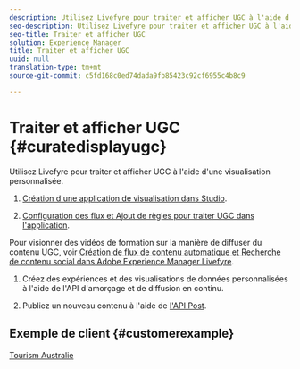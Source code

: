 ```yaml
---
description: Utilisez Livefyre pour traiter et afficher UGC à l'aide d'une visualisation personnalisée.
seo-description: Utilisez Livefyre pour traiter et afficher UGC à l'aide d'une visualisation personnalisée.
seo-title: Traiter et afficher UGC
solution: Experience Manager
title: Traiter et afficher UGC
uuid: null
translation-type: tm+mt
source-git-commit: c5fd168c0ed74dada9fb85423c92cf6955c4b8c9

---
```



# Traiter et afficher UGC {#curatedisplayugc}

Utilisez Livefyre pour traiter et afficher UGC à l&#39;aide d&#39;une visualisation personnalisée.

1. [Création d&#39;une application de visualisation dans Studio](/help/using/c-about-apps/c-create-an-app.md).

1. [Configuration des flux et Ajout de règles pour traiter UGC dans l&#39;application](/help/using/c-streams/c-streams.md).

Pour visionner des vidéos de formation sur la manière de diffuser du contenu UGC, voir [Création de flux de contenu automatique et Recherche de contenu social dans Adobe Experience Manager Livefyre](https://helpx.adobe.com/experience-manager/tutorials.html).

1. Créez des expériences et des visualisations de données personnalisées à l&#39;aide de l&#39;API d&#39;amorçage et de diffusion en continu.

1. Publiez un nouveau contenu à l&#39;aide de [l&#39;API Post](https://api.livefyre.com/docs/apis/by-category/collection-content#operation=urn:livefyre:apis:quill:operations:api:v3.0:collection:post:method=post).

## Exemple de client {#customerexample}

[Tourism Australie](https://www.australia.com/en-us)
